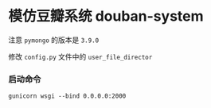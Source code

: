 # 模仿豆瓣系统 douban-system

注意 `pymongo` 的版本是 `3.9.0`

修改 `config.py` 文件中的 `user_file_director` 

### 启动命令

`gunicorn wsgi --bind 0.0.0.0:2000`


